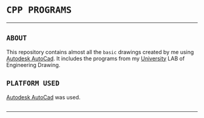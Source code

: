 # `CPP PROGRAMS`

---

##

## `ABOUT`

This repository contains almost all the `basic` drawings created by me using [Autodesk AutoCad](https://www.autodesk.in/products/autocad/overview?panel=buy&AID=13084956&PID=8206971&SID=jkp_Cj0KCQjwraqHBhDsARIsAKuGZeE20YubjtQEPVG6hULTpz-1m7PdOasTUi8COSXNwT_YSocyvEOm8NkaAllNEALw_wcB&cjevent=ff2a0f06e23711eb835a017d0a18050c&mktvar002=afc_in_deeplink&affname=8206971_13084956&cjdata=MXxOfDB8WXww). It includes the programs from my [University](https://kiit.ac.in/) LAB of Engineering Drawing.

##

## `PLATFORM USED`

[Autodesk AutoCad](https://www.autodesk.in/products/autocad/overview?panel=buy&AID=13084956&PID=8206971&SID=jkp_Cj0KCQjwraqHBhDsARIsAKuGZeE20YubjtQEPVG6hULTpz-1m7PdOasTUi8COSXNwT_YSocyvEOm8NkaAllNEALw_wcB&cjevent=ff2a0f06e23711eb835a017d0a18050c&mktvar002=afc_in_deeplink&affname=8206971_13084956&cjdata=MXxOfDB8WXww) was used.

##

---
